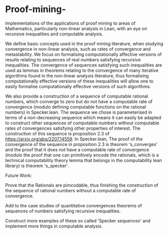 # Proof-mining-
Implementations of the applications of proof mining to areas of Mathematics, particularly non-linear analysis in Lean, with an eye on recursive inequalities and computable analysis.

We define basic concepts used in the proof mining literature, when studying convergence in non-linear analysis, such as rates of convergence and metastability. We focus on formalising computationally affective versions of results relating to sequences of real numbers satisfying recursive inequalities. The convergence of sequences satisfying such inequalities are used as lemmas in theorems relating to the convergence of many iterative algorithms found in the non-linear analysis literature, thus formalising computationally effective versions of these inequalities will allow one to easily formalise computationally effective versions of such algorithms. 

We also provide a construction of a sequence of computable rational numbers, which converge to zero but do not have a computable rate of convergence (modulo defining computable functions on the rational numbers) in Specker.lean. The sequence we chose is parameterised in terms of a non-decreasing sequence which means it can easily be adapted to construct other sequences of computable numbers without computable rates of convergences satisfying other properties of interest. The construction of this sequence is proposition 2.3 of https://arxiv.org/abs/2207.14559. In Specker.lean, The proof of the convergence of the sequence in proposition 2.3 is theorem 's_converges' and the proof that it does not have a computable rate of convergence (modulo the proof that one can primitively encode the rationals, which is a technical computability theory lemma that belongs in the computability lean library) is theorem 's_specker'.

Future Work: 

Prove that the Rationals are pimcodable, thus finishing the construction of the sequence of rational numbers without a computable rate of convergence.

Add to the case studies of quantitative convergences theorems of sequences of numbers satisfying recursive inequalities.

Construct more examples of these so called 'Specker sequences' and implement more things in computable analysis.


